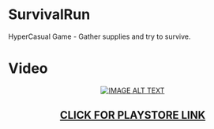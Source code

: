 # SurvivalRun  
HyperCasual Game - Gather supplies and try to survive.

<h1> Video </h1>
<div align="center">
  <a href="https://www.youtube.com/watch?v=r5hBzFKf5zw"><img src="https://img.youtube.com/vi/r5hBzFKf5zw/0.jpg" alt="IMAGE ALT TEXT"></a>
</div>

<h2 style="text-align: center"> <a href="https://play.google.com/store/apps/details?id=com.redjacket.survivalrun">CLICK FOR PLAYSTORE LINK</a> </h2>

